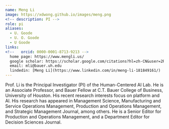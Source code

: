 ```yaml
---
name: Meng Li
image: https://xdwong.github.io/images/meng.png
<!-- description: PI -->
role: pi
aliases:
  - U. Goode
  - U. O. Goode
  - U Goode
links:
<!--   orcid: 0000-0001-8713-9213 -->
  home page: https://www.mengli.us/
  google scholar: https://scholar.google.com/citations?hl=zh-CN&user=2RJSbyMAAAAJ&view_op=list_works&sortby=pubdate
  email: mli@bauer.uh.edu
  lindedin: [Meng Li](https://www.linkedin.com/in/meng-li-181849161/)
---
```


Prof. Li is the Principal Investigator (PI) of the Human-Centered AI Lab. He is an Associate Professor, and Bauer Fellow at C.T. Bauer College of Business, University of Houston. His recent research interests focus on platform and Al. His research has appeared in Management Science, Manufacturing and Service Operations Management, Production and Operations Management, and Strategic Management Journal, among others. He is a Senior Editor for Production and Operations Management, and a Department Editor for Decision Sciences Journal.
